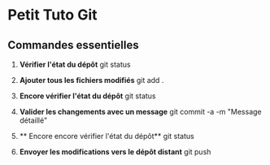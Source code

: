 # Petit Tuto Git

## Commandes essentielles

1. **Vérifier l'état du dépôt**
   git status

2. **Ajouter tous les fichiers modifiés**
   git add .

3. **Encore vérifier l'état du dépôt**
   git status

4. **Valider les changements avec un message**
   git commit -a -m "Message détaillé"

5. ** Encore encore vérifier l'état du dépôt**
   git status

6. **Envoyer les modifications vers le dépôt distant**
   git push

